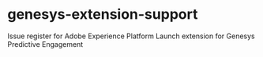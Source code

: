 # genesys-extension-support
Issue register for Adobe Experience Platform Launch extension for Genesys Predictive Engagement
